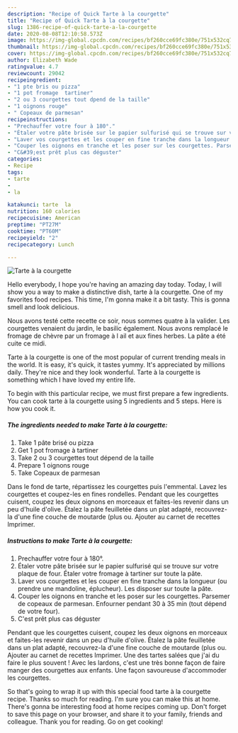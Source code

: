 ```yaml
---
description: "Recipe of Quick Tarte à la courgette"
title: "Recipe of Quick Tarte à la courgette"
slug: 1386-recipe-of-quick-tarte-a-la-courgette
date: 2020-08-08T12:10:58.573Z
image: https://img-global.cpcdn.com/recipes/bf260cce69fc380e/751x532cq70/tarte-a-la-courgette-photo-principale-de-la-recette.jpg
thumbnail: https://img-global.cpcdn.com/recipes/bf260cce69fc380e/751x532cq70/tarte-a-la-courgette-photo-principale-de-la-recette.jpg
cover: https://img-global.cpcdn.com/recipes/bf260cce69fc380e/751x532cq70/tarte-a-la-courgette-photo-principale-de-la-recette.jpg
author: Elizabeth Wade
ratingvalue: 4.7
reviewcount: 29042
recipeingredient:
- "1 pte bris ou pizza"
- "1 pot fromage  tartiner"
- "2 ou 3 courgettes tout dpend de la taille"
- "1 oignons rouge"
- " Copeaux de parmesan"
recipeinstructions:
- "Prechauffer votre four à 180°."
- "Étaler votre pâte brisée sur le papier sulfurisé qui se trouve sur votre plaque de four. Étaler votre fromage à tartiner sur toute la pâte."
- "Laver vos courgettes et les couper en fine tranche dans la longueur (ou prendre une mandoline, éplucheur). Les disposer sur toute la pâte."
- "Couper les oignons en tranche et les poser sur les courgettes. Parsemer de copeaux de parmesan. Enfourner pendant 30 à 35 min (tout dépend de votre four)."
- "C&#39;est prêt plus cas déguster"
categories:
- Recipe
tags:
- tarte
- 
- la

katakunci: tarte  la 
nutrition: 160 calories
recipecuisine: American
preptime: "PT27M"
cooktime: "PT60M"
recipeyield: "2"
recipecategory: Lunch

---
```



![Tarte à la courgette](https://img-global.cpcdn.com/recipes/bf260cce69fc380e/751x532cq70/tarte-a-la-courgette-photo-principale-de-la-recette.jpg)

Hello everybody, I hope you're having an amazing day today. Today, I will show you a way to make a distinctive dish, tarte à la courgette. One of my favorites food recipes. This time, I'm gonna make it a bit tasty. This is gonna smell and look delicious.

Nous avons testé cette recette ce soir, nous sommes quatre à la valider. Les courgettes venaient du jardin, le basilic également. Nous avons remplacé le fromage de chèvre par un fromage à l ail et aux fines herbes. La pâte a été cuite ce midi.

Tarte à la courgette is one of the most popular of current trending meals in the world. It is easy, it's quick, it tastes yummy. It's appreciated by millions daily. They're nice and they look wonderful. Tarte à la courgette is something which I have loved my entire life.


To begin with this particular recipe, we must first prepare a few ingredients. You can cook tarte à la courgette using 5 ingredients and 5 steps. Here is how you cook it.

<!--inarticleads1-->

##### The ingredients needed to make Tarte à la courgette:

1. Take 1 pâte brisé ou pizza
1. Get 1 pot fromage à tartiner
1. Take 2 ou 3 courgettes tout dépend de la taille
1. Prepare 1 oignons rouge
1. Take  Copeaux de parmesan


Dans le fond de tarte, répartissez les courgettes puis l&#39;emmental. Lavez les courgettes et coupez-les en fines rondelles. Pendant que les courgettes cuisent, coupez les deux oignons en morceaux et faites-les revenir dans un peu d&#39;huile d&#39;olive. Étalez la pâte feuilletée dans un plat adapté, recouvrez-la d&#39;une fine couche de moutarde (plus ou. Ajouter au carnet de recettes Imprimer. 

<!--inarticleads2-->

##### Instructions to make Tarte à la courgette:

1. Prechauffer votre four à 180°.
1. Étaler votre pâte brisée sur le papier sulfurisé qui se trouve sur votre plaque de four. Étaler votre fromage à tartiner sur toute la pâte.
1. Laver vos courgettes et les couper en fine tranche dans la longueur (ou prendre une mandoline, éplucheur). Les disposer sur toute la pâte.
1. Couper les oignons en tranche et les poser sur les courgettes. Parsemer de copeaux de parmesan. Enfourner pendant 30 à 35 min (tout dépend de votre four).
1. C&#39;est prêt plus cas déguster


Pendant que les courgettes cuisent, coupez les deux oignons en morceaux et faites-les revenir dans un peu d&#39;huile d&#39;olive. Étalez la pâte feuilletée dans un plat adapté, recouvrez-la d&#39;une fine couche de moutarde (plus ou. Ajouter au carnet de recettes Imprimer. Une des tartes salées que j&#39;ai du faire le plus souvent ! Avec les lardons, c&#39;est une très bonne façon de faire manger des courgettes aux enfants. Une façon savoureuse d&#39;accommoder les courgettes. 

So that's going to wrap it up with this special food tarte à la courgette recipe. Thanks so much for reading. I'm sure you can make this at home. There's gonna be interesting food at home recipes coming up. Don't forget to save this page on your browser, and share it to your family, friends and colleague. Thank you for reading. Go on get cooking!
